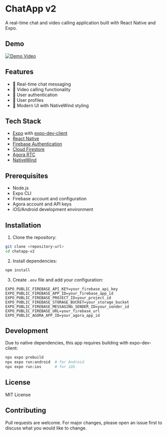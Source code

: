 # ChatApp v2

A real-time chat and video calling application built with React Native and Expo.

## Demo

[![Demo Video](https://github.com/daft/chatapp-v2/demo/thumbnail.png)](https://github.com/daft/chatapp-v2/demo/demo.mov)

## Features

- 💬 Real-time chat messaging
- 📱 Video calling functionality
- 🔐 User authentication
- 👤 User profiles
- 🎨 Modern UI with NativeWind styling

## Tech Stack

- [Expo](https://expo.dev/) with [expo-dev-client](https://docs.expo.dev/development/getting-started/)
- [React Native](https://reactnative.dev/)
- [Firebase Authentication](https://firebase.google.com/docs/auth)
- [Cloud Firestore](https://firebase.google.com/docs/firestore)
- [Agora RTC](https://www.agora.io/)
- [NativeWind](https://www.nativewind.dev/)

## Prerequisites

- Node.js
- Expo CLI
- Firebase account and configuration
- Agora account and API keys
- iOS/Android development environment

## Installation

1. Clone the repository:
```bash
git clone <repository-url>
cd chatapp-v2
```

2. Install dependencies:
```bash
npm install
```

3. Create `.env` file and add your configuration:
```
EXPO_PUBLIC_FIREBASE_API_KEY=your_firebase_api_key
EXPO_PUBLIC_FIREBASE_APP_ID=your_firebase_app_id
EXPO_PUBLIC_FIREBASE_PROJECT_ID=your_project_id
EXPO_PUBLIC_FIREBASE_STORAGE_BUCKET=your_storage_bucket
EXPO_PUBLIC_FIREBASE_MESSAGING_SENDER_ID=your_sender_id
EXPO_PUBLIC_FIREBASE_URL=your_firebase_url
EXPO_PUBLIC_AGORA_APP_ID=your_agora_app_id
```

## Development

Due to native dependencies, this app requires building with expo-dev-client:

```bash
npx expo prebuild
npx expo run:android  # for Android
npx expo run:ios      # for iOS
```

## License

MIT License

## Contributing

Pull requests are welcome. For major changes, please open an issue first to discuss what you would like to change.